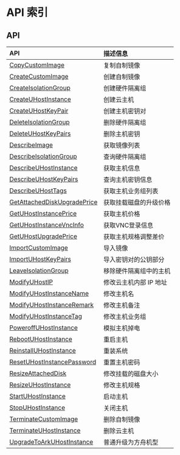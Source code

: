 # API 索引

## API

| API | 描述信息 |
|:---|:---|
|[CopyCustomImage](api/uhost-api/copy_custom_image)|复制自制镜像|
|[CreateCustomImage](api/uhost-api/create_custom_image)|创建自制镜像|
|[CreateIsolationGroup](api/uhost-api/create_isolation_group)|创建硬件隔离组|
|[CreateUHostInstance](api/uhost-api/create_uhost_instance)|创建云主机|
|[CreateUHostKeyPair](api/uhost-api/create_uhost_key_pair)|创建主机密钥对|
|[DeleteIsolationGroup](api/uhost-api/delete_isolation_group)|删除硬件隔离组|
|[DeleteUHostKeyPairs](api/uhost-api/delete_uhost_key_pairs)|删除主机密钥|
|[DescribeImage](api/uhost-api/describe_image)|获取镜像列表|
|[DescribeIsolationGroup](api/uhost-api/describe_isolation_group)|查询硬件隔离组|
|[DescribeUHostInstance](api/uhost-api/describe_uhost_instance)|获取主机信息|
|[DescribeUHostKeyPairs](api/uhost-api/describe_uhost_key_pairs)|查询主机密钥信息|
|[DescribeUHostTags](api/uhost-api/describe_uhost_tags)|获取主机业务组列表|
|[GetAttachedDiskUpgradePrice](api/uhost-api/get_attached_disk_upgrade_price)|获取挂载磁盘的升级价格|
|[GetUHostInstancePrice](api/uhost-api/get_uhost_instance_price)|获取主机价格|
|[GetUHostInstanceVncInfo](api/uhost-api/get_uhost_instance_vnc_info)|获取VNC登录信息|
|[GetUHostUpgradePrice](api/uhost-api/get_uhost_upgrade_price)|获取主机规格调整差价|
|[ImportCustomImage](api/uhost-api/import_custom_image)|导入镜像|
|[ImportUHostKeyPairs](api/uhost-api/import_uhost_key_pairs)|导入密钥对的公钥部分|
|[LeaveIsolationGroup](api/uhost-api/leave_isolation_group)|移除硬件隔离组中的主机|
|[ModifyUHostIP](api/uhost-api/modify_uhost_ip)|修改云主机内部 IP 地址|
|[ModifyUHostInstanceName](api/uhost-api/modify_uhost_instance_name)|修改主机名|
|[ModifyUHostInstanceRemark](api/uhost-api/modify_uhost_instance_remark)|修改主机备注|
|[ModifyUHostInstanceTag](api/uhost-api/modify_uhost_instance_tag)|修改主机业务组|
|[PoweroffUHostInstance](api/uhost-api/poweroff_uhost_instance)|模拟主机掉电|
|[RebootUHostInstance](api/uhost-api/reboot_uhost_instance)|重启主机|
|[ReinstallUHostInstance](api/uhost-api/reinstall_uhost_instance)|重装系统|
|[ResetUHostInstancePassword](api/uhost-api/reset_uhost_instance_password)|重置主机密码|
|[ResizeAttachedDisk](api/uhost-api/resize_attached_disk)|修改挂载的磁盘大小|
|[ResizeUHostInstance](api/uhost-api/resize_uhost_instance)|修改主机规格|
|[StartUHostInstance](api/uhost-api/start_uhost_instance)|启动主机|
|[StopUHostInstance](api/uhost-api/stop_uhost_instance)|关闭主机|
|[TerminateCustomImage](api/uhost-api/terminate_custom_image)|删除自制镜像|
|[TerminateUHostInstance](api/uhost-api/terminate_uhost_instance)|删除云主机|
|[UpgradeToArkUHostInstance](api/uhost-api/upgrade_to_ark_uhost_instance)|普通升级为方舟机型|
